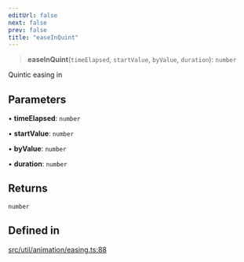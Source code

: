 ```yaml
---
editUrl: false
next: false
prev: false
title: "easeInQuint"
---
```


> **easeInQuint**(`timeElapsed`, `startValue`, `byValue`, `duration`): `number`

Quintic easing in

## Parameters

• **timeElapsed**: `number`

• **startValue**: `number`

• **byValue**: `number`

• **duration**: `number`

## Returns

`number`

## Defined in

[src/util/animation/easing.ts:88](https://github.com/fabricjs/fabric.js/blob/5c1240d8b4662e45868dd33f385f941de21c8e9c/src/util/animation/easing.ts#L88)
